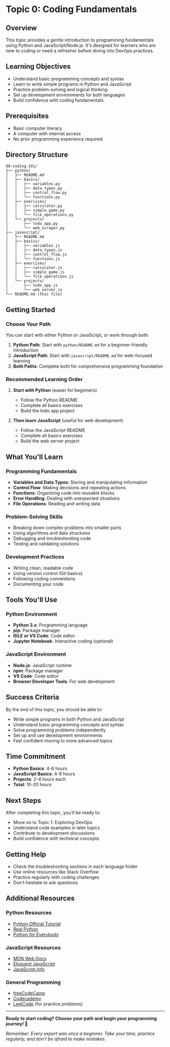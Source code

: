 # Topic 0: Coding Fundamentals

## Overview

This topic provides a gentle introduction to programming fundamentals using Python and JavaScript/Node.js. It's designed for learners who are new to coding or need a refresher before diving into DevOps practices.

## Learning Objectives

- Understand basic programming concepts and syntax
- Learn to write simple programs in Python and JavaScript
- Practice problem-solving and logical thinking
- Set up development environments for both languages
- Build confidence with coding fundamentals

## Prerequisites

- Basic computer literacy
- A computer with internet access
- No prior programming experience required

## Directory Structure

```
00-coding-101/
├── python/
│   ├── README.md
│   ├── basics/
│   │   ├── variables.py
│   │   ├── data_types.py
│   │   ├── control_flow.py
│   │   └── functions.py
│   ├── exercises/
│   │   ├── calculator.py
│   │   ├── simple_game.py
│   │   └── file_operations.py
│   └── projects/
│       ├── todo_app.py
│       └── web_scraper.py
├── javascript/
│   ├── README.md
│   ├── basics/
│   │   ├── variables.js
│   │   ├── data_types.js
│   │   ├── control_flow.js
│   │   └── functions.js
│   ├── exercises/
│   │   ├── calculator.js
│   │   ├── simple_game.js
│   │   └── file_operations.js
│   └── projects/
│       ├── todo_app.js
│       └── web_server.js
└── README.md (this file)
```

## Getting Started

### Choose Your Path

You can start with either Python or JavaScript, or work through both:

1. **Python Path**: Start with `python/README.md` for a beginner-friendly introduction
2. **JavaScript Path**: Start with `javascript/README.md` for web-focused learning
3. **Both Paths**: Complete both for comprehensive programming foundation

### Recommended Learning Order

1. **Start with Python** (easier for beginners)

   - Follow the Python README
   - Complete all basics exercises
   - Build the todo app project

2. **Then learn JavaScript** (useful for web development)
   - Follow the JavaScript README
   - Complete all basics exercises
   - Build the web server project

## What You'll Learn

### Programming Fundamentals

- **Variables and Data Types**: Storing and manipulating information
- **Control Flow**: Making decisions and repeating actions
- **Functions**: Organizing code into reusable blocks
- **Error Handling**: Dealing with unexpected situations
- **File Operations**: Reading and writing data

### Problem-Solving Skills

- Breaking down complex problems into smaller parts
- Using algorithms and data structures
- Debugging and troubleshooting code
- Testing and validating solutions

### Development Practices

- Writing clean, readable code
- Using version control (Git basics)
- Following coding conventions
- Documenting your code

## Tools You'll Use

### Python Environment

- **Python 3.x**: Programming language
- **pip**: Package manager
- **IDLE or VS Code**: Code editor
- **Jupyter Notebook**: Interactive coding (optional)

### JavaScript Environment

- **Node.js**: JavaScript runtime
- **npm**: Package manager
- **VS Code**: Code editor
- **Browser Developer Tools**: For web development

## Success Criteria

By the end of this topic, you should be able to:

- Write simple programs in both Python and JavaScript
- Understand basic programming concepts and syntax
- Solve programming problems independently
- Set up and use development environments
- Feel confident moving to more advanced topics

## Time Commitment

- **Python Basics**: 4-6 hours
- **JavaScript Basics**: 4-6 hours
- **Projects**: 2-4 hours each
- **Total**: 10-20 hours

## Next Steps

After completing this topic, you'll be ready to:

- Move on to Topic 1: Exploring DevOps
- Understand code examples in later topics
- Contribute to development discussions
- Build confidence with technical concepts

## Getting Help

- Check the troubleshooting sections in each language folder
- Use online resources like Stack Overflow
- Practice regularly with coding challenges
- Don't hesitate to ask questions

## Additional Resources

### Python Resources

- [Python Official Tutorial](https://docs.python.org/3/tutorial/)
- [Real Python](https://realpython.com/)
- [Python for Everybody](https://www.py4e.com/)

### JavaScript Resources

- [MDN Web Docs](https://developer.mozilla.org/en-US/docs/Web/JavaScript)
- [Eloquent JavaScript](https://eloquentjavascript.net/)
- [JavaScript.info](https://javascript.info/)

### General Programming

- [freeCodeCamp](https://www.freecodecamp.org/)
- [Codecademy](https://www.codecademy.com/)
- [LeetCode](https://leetcode.com/) (for practice problems)

---

**Ready to start coding? Choose your path and begin your programming journey! 🚀**

_Remember: Every expert was once a beginner. Take your time, practice regularly, and don't be afraid to make mistakes._
